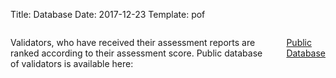 Title: Database
Date: 2017-12-23
Template: pof




<section id="faqs">
<div class="container">
<div class="row">
<div class="eight columns faqs offset-by-two">

<p style="display:block">Validators, who have received their assessment reports are ranked according to their assessment score. Public database of validators is available here:</p>

<a class="db-button" href="http://validators.resilient.zone/database/" target="_blank">Public Database</a>


</div>
</div>
</div>
</section>
<br><br><br><br><br><br><br><br>
<div class="sep"></div>






